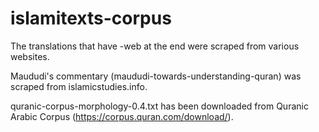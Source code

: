 # islamitexts-corpus

The translations that have -web at the end were scraped from various websites.

Maududi's commentary (maududi-towards-understanding-quran) was scraped from islamicstudies.info.

quranic-corpus-morphology-0.4.txt has been downloaded from Quranic Arabic Corpus (https://corpus.quran.com/download/).
